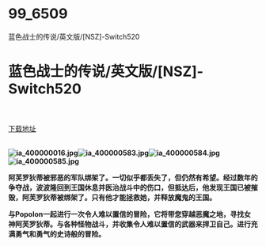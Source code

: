 # 99_6509
蓝色战士的传说/英文版/[NSZ]-Switch520
# 蓝色战士的传说/英文版/[NSZ]-Switch520
 <br/></br>
[下载地址](https://www.switch520.cc/article/6509 "下载地址")
<br/></br>

<p><span><strong><img src="https://ddcdn.jd.com/ddimg/jfs/t1/147507/1/9937/109024/5f78e02aE41228edf/27ba75f8686c8434.jpg" alt="ia_400000016.jpg" title="ia_400000016.jpg"><img src="https://ddcdn.jd.com/ddimg/jfs/t1/131248/33/11530/79418/5f78e02bEff833c26/a774a1b9d7f25184.jpg" alt="ia_400000583.jpg" title="ia_400000583.jpg"><img src="https://ddcdn.jd.com/ddimg/jfs/t1/124699/16/14173/102695/5f78e02cE7513a303/88da63ab5d5657bd.jpg" alt="ia_400000584.jpg" title="ia_400000584.jpg"><img src="https://ddcdn.jd.com/ddimg/jfs/t1/125803/7/14019/102646/5f78e02cE196ca0e6/9020064fcaa3dd09.jpg" alt="ia_400000585.jpg" title="ia_400000585.jpg"> <br></strong></span></p>
<p></p>
<p><span><strong>阿芙罗狄蒂被邪恶的军队绑架了。一切似乎都丢失了，但仍然有希望。经过数年的争夺战，波波隆回到王国休息并医治战斗中的伤口，但抵达后，他发现王国已被摧毁，阿芙罗狄蒂被绑架了。只有他才能拯救她，并释放魔鬼的王国。</strong></span></p>
<p><span><strong>与Popolon一起进行一次令人难以置信的冒险，它将带您穿越恶魔之地，寻找女神阿芙罗狄蒂。与各种怪物战斗，并收集令人难以置信的武器来捍卫自己。进行充满勇气和勇气的史诗般的冒险。</strong></span></p>
<p></p>
